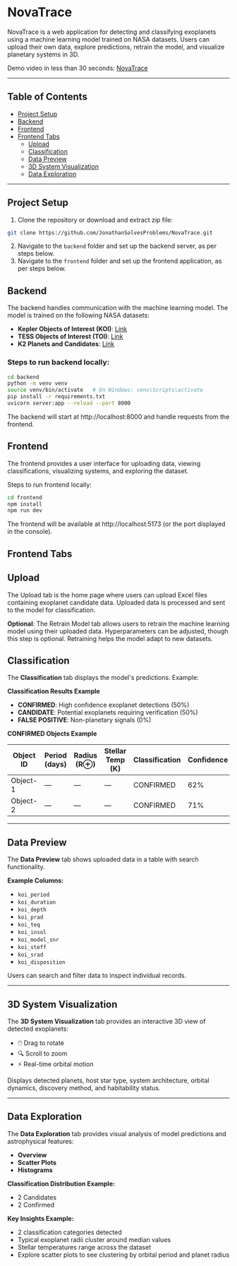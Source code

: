 # NovaTrace

NovaTrace is a web application for detecting and classifying exoplanets using a machine learning model trained on NASA datasets. Users can upload their own data, explore predictions, retrain the model, and visualize planetary systems in 3D.

Demo video in less than 30 seconds: [NovaTrace](https://www.youtube.com/watch?v=I6YasTgh2mI)

---

## Table of Contents

- [Project Setup](#project-setup)
- [Backend](#backend)
- [Frontend](#frontend)
- [Frontend Tabs](#frontend-tabs)
  - [Upload](#upload)
  - [Classification](#classification)
  - [Data Preview](#data-preview)
  - [3D System Visualization](#3d-system-visualization)
  - [Data Exploration](#data-exploration)

---

## Project Setup

1. Clone the repository or download and extract zip file:

```bash
git clone https://github.com/JonathanSolvesProblems/NovaTrace.git
```

2. Navigate to the `backend` folder and set up the backend server, as per steps below.
3. Navigate to the `frontend` folder and set up the frontend application, as per steps below.

## Backend

The backend handles communication with the machine learning model. The model is trained on the following NASA datasets:

- **Kepler Objects of Interest (KOI)**: [Link](https://exoplanetarchive.ipac.caltech.edu/cgi-bin/TblView/nph-tblView?app=ExoTbls&config=cumulative)
- **TESS Objects of Interest (TOI)**: [Link](https://exoplanetarchive.ipac.caltech.edu/cgi-bin/TblView/nph-tblView?app=ExoTbls&config=TOI)
- **K2 Planets and Candidates**: [Link](https://exoplanetarchive.ipac.caltech.edu/cgi-bin/TblView/nph-tblView?app=ExoTbls&config=k2pandc)

### Steps to run backend locally:

```bash
cd backend
python -m venv venv
source venv/bin/activate   # On Windows: venv\Scripts\activate
pip install -r requirements.txt
uvicorn server:app --reload --port 8000
```

The backend will start at http://localhost:8000 and handle requests from the frontend.

## Frontend

The frontend provides a user interface for uploading data, viewing classifications, visualizing systems, and exploring the dataset.

Steps to run frontend locally:

```bash
cd frontend
npm install
npm run dev
```

The frontend will be available at http://localhost:5173 (or the port displayed in the console).

## Frontend Tabs

## Upload

The Upload tab is the home page where users can upload Excel files containing exoplanet candidate data. Uploaded data is processed and sent to the model for classification.

**Optional**: The Retrain Model tab allows users to retrain the machine learning model using their uploaded data. Hyperparameters can be adjusted, though this step is optional. Retraining helps the model adapt to new datasets.

## Classification

The **Classification** tab displays the model's predictions. Example:

**Classification Results Example**

- **CONFIRMED**: High confidence exoplanet detections (50%)
- **CANDIDATE**: Potential exoplanets requiring verification (50%)
- **FALSE POSITIVE**: Non-planetary signals (0%)

**CONFIRMED Objects Example**

| Object ID | Period (days) | Radius (R⊕) | Stellar Temp (K) | Classification | Confidence |
| --------- | ------------- | ----------- | ---------------- | -------------- | ---------- |
| Object-1  | —             | —           | —                | CONFIRMED      | 62%        |
| Object-2  | —             | —           | —                | CONFIRMED      | 71%        |

---

## Data Preview

The **Data Preview** tab shows uploaded data in a table with search functionality.

**Example Columns:**

- `koi_period`
- `koi_duration`
- `koi_depth`
- `koi_prad`
- `koi_teq`
- `koi_insol`
- `koi_model_snr`
- `koi_steff`
- `koi_srad`
- `koi_disposition`

Users can search and filter data to inspect individual records.

---

## 3D System Visualization

The **3D System Visualization** tab provides an interactive 3D view of detected exoplanets:

- 🖱️ Drag to rotate
- 🔍 Scroll to zoom
- ⚡ Real-time orbital motion

Displays detected planets, host star type, system architecture, orbital dynamics, discovery method, and habitability status.

---

## Data Exploration

The **Data Exploration** tab provides visual analysis of model predictions and astrophysical features:

- **Overview**
- **Scatter Plots**
- **Histograms**

**Classification Distribution Example:**

- 2 Candidates
- 2 Confirmed

**Key Insights Example:**

- 2 classification categories detected
- Typical exoplanet radii cluster around median values
- Stellar temperatures range across the dataset
- Explore scatter plots to see clustering by orbital period and planet radius
